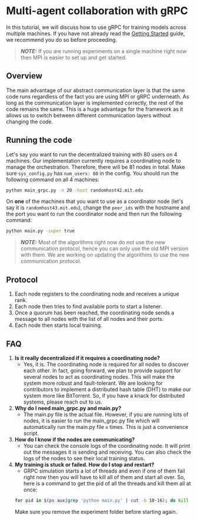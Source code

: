 # Multi-agent collaboration with gRPC

In this tutorial, we will discuss how to use gRPC for training models across multiple machines. If you have not already read the [Getting Started](./getting-started.md) guide, we recommend you do so before proceeding.

> **_NOTE:_**  If you are running experiments on a single machine right now then MPI is easier to set up and get started.

## Overview
The main advantage of our abstract communication layer is that the same code runs regardless of the fact you are using MPI or gRPC underneath. As long as the communication layer is implemented correctly, the rest of the code remains the same. This is a huge advantage for the framework as it allows us to switch between different communication layers without changing the code.

## Running the code
Let's say you want to run the decentralized training with 80 users on 4 machines. Our implementation currently requires a coordinating node to manage the orchestration. Therefore, there will be 81 nodes in total. Make sure `sys_config.py` has `num_users: 80` in the config. You should run the following command on all 4 machines:

``` bash
python main_grpc.py -n 20 -host randomhost42.mit.edu
```

On **one** of the machines that you want to use as a coordinator node (let's say it is `randomhost43.mit.edu`), change the `peer_ids` with the hostname and the port you want to run the coordinator node and then run the following command:

``` bash
python main.py -super true
```

> **_NOTE:_**  Most of the algorithms right now do not use the new communication protocol, hence you can only use the old MPI version with them. We are working on updating the algorithms to use the new communication protocol.

## Protocol
1. Each node registers to the coordinating node and receives a unique rank.
2. Each node then tries to find available ports to start a listener.
3. Once a quorum has been reached, the coordinating node sends a message to all nodes with the list of all nodes and their ports.
4. Each node then starts local training.


## FAQ
1. **Is it really decentralized if it requires a coordinating node?**
    - Yes, it is. The coordinating node is required for all nodes to discover each other. In fact, going forward, we plan to provide support for several nodes to act as coordinating nodes. This will make the system more robust and fault-tolerant. We are looking for contributors to implement a distributed hash table (DHT) to make our system more like BitTorrent. So, if you have a knack for distributed systems, please reach out to us.
2. **Why do I need main_grpc.py and main.py?**
    - The main.py file is the actual file. However, if you are running lots of nodes, it is easier to run the main_grpc.py file which will automatically run the main.py file `n` times. This is just a convenience script.
3. **How do I know if the nodes are communicating?**
    - You can check the console logs of the coordinating node. It will print out the messages it is sending and receiving. You can also check the logs of the nodes to see their local training status.
4. **My training is stuck or failed. How do I stop and restart?**
    - GRPC simulation starts a lot of threads and even if one of them fail right now then you will have to kill all of them and start all over. So, here is a command to get the pid of all the threads and kill them all at once:
    ``` bash
    for pid in $(ps aux|grep 'python main.py' | cut -b 10-16); do kill -9 $pid; done
    ```
    Make sure you remove the experiment folder before starting again.
